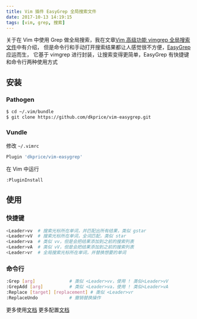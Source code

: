 ```yaml
---
title: Vim 插件 EasyGrep 全局搜索文件
date: 2017-10-13 14:19:15
tags: [vim, grep, 搜索]
---
```


关于在 Vim 中使用 Grep 做全局搜索，我在文章[Vim 高级功能 vimgrep 全局搜索文件](/2017/10/13/vim-grep)中有介绍，
但是命令行和手动打开搜索结果都让人感觉很不方便，[EasyGrep](https://github.com/dkprice/vim-easygrep) 应运而生，
它基于 vimgrep 进行封装，让搜索变得更简单，EasyGrep 有快捷键和命令行两种使用方式

<!-- more -->
<!-- toc -->
## 安装
### Pathogen
```bash
$ cd ~/.vim/bundle
$ git clone https://github.com/dkprice/vim-easygrep.git
```

### Vundle
修改 `~/.vimrc`
```bash
Plugin 'dkprice/vim-easygrep'
```
在 Vim 中运行
```bash
:PluginInstall
```

## 使用
### 快捷键
```bash
<Leader>vv  # 搜索光标所在单词，并匹配出所有结果，类似 gstar
<Leader>vV  # 搜索光标所在单词，全词匹配，类似 star
<Leader>va  # 类似 vv，但是会把结果添加到之前的搜索列表
<Leader>vA  # 类似 vV，但是会把结果添加到之前的搜索列表
<Leader>vr  # 全局搜索光标所在单词，并替换想要的单词
```
### 命令行
```bash
:Grep [arg]             # 类似 <Leader>vv，使用 ! 类似<Leader>vV
:GrepAdd [arg]          # 类似 <Leader>va，使用 ! 类似<Leader>vA
:Replace [target] [replacement] # 类似 <Leader>vr
:ReplaceUndo            # 撤销替换操作
```

更多使用[文档](https://github.com/dkprice/vim-easygrep#using-easygrep)
更多配置[文档](https://github.com/dkprice/vim-easygrep#using-easygrep-with-perl-style-regexp)
